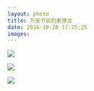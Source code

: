 ```yaml
---
layout: photo
title: 万圣节前的麦德龙
date: 2016-10-28 17:25:25
images: 
---
```


![]({{site:url}}/photo/20161028/Asset-1.jpg)

![]({{site:url}}/photo/20161028/Asset-2.jpg)

![]({{site:url}}/photo/20161028/Asset.jpg)